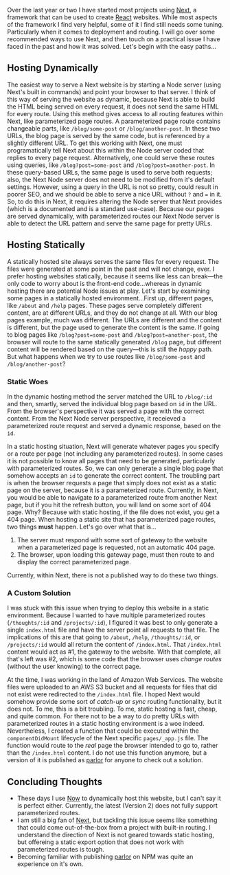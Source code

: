Over the last year or two I have started most projects using [Next](https://nextjs.org), a framework that can be used to create [React](https://reactjs.org) websites. While most aspects of the framework I find very helpful, some of it I find still needs some tuning. Particularly when it comes to deployment and routing. I will go over some recommended ways to use Next, and then touch on a practical issue I have faced in the past and how it was solved. Let's begin with the easy paths...

## Hosting Dynamically

The easiest way to serve a Next website is by starting a Node server (using Next's built in commands) and point your browser to that server. I think of this way of serving the website as dynamic, because Next is able to build the HTML being served on every request, it does not send the same HTML for every route. Using this method gives access to all routing features within Next, like parameterized page routes. A parameterized page route contains changeable parts, like `/blog/some-post` or `/blog/another-post`. In these two URLs, the blog page is served by the same code, but is referenced by a slightly different URL. To get this working with Next, one must programatically tell Next about this within the Node server coded that replies to every page request. Alternatively, one could serve these routes using queries, like `/blog?post=some-post` and `/blog?post=another-post`. In these query-based URLs, the same page is used to serve both requests; also, the Next Node server does not need to be modified from it's default settings. However, using a query in the URL is not so pretty, could result in poorer SEO, and we should be able to serve a nice URL without `?` and `=` in it. So, to do this in Next, it requires altering the Node server that Next provides (which is a documented and is a standard use-case). Because our pages are served dynamically, with parameterized routes our Next Node server is able to detect the URL pattern and serve the same page for pretty URLs.

## Hosting Statically

A statically hosted site always serves the same files for every request. The files were generated at some point in the past and will not change, ever. I prefer hosting websites statically, because it seems like less can break—the only code to worry about is the front-end code...whereas in dynamic hosting there are potential Node issues at play. Let's start by examining some pages in a statically hosted environment...First up, different pages, like `/about` and `/help` pages. These pages serve completely different content, are at different URLs, and they do not change at all. With our blog pages example, much was different. The URLs are different and the content is different, but the page used to generate the content is the same. If going to blog pages like `/blog?post=some-post` and `/blog?post=another-post`, the browser will route to the same statically generated `/blog` page, but different content will be rendered based on the query—this is still the _happy_ path. But what happens when we try to use routes like `/blog/some-post` and `/blog/another-post`?

### Static Woes

In the dynamic hosting method the server matched the URL to `/blog/:id` and then, smartly, served the individual blog page based on `id` in the URL. From the browser's perspective it was served a page with the correct content. From the Next Node server perspective, it receieved a parameterized route request and served a dynamic response, based on the `id`.

In a static hosting situation, Next will generate whatever pages you specify or a route per page (not including any parameterized routes). In some cases it is not possible to know all pages that need to be generated, particularly with parameterized routes. So, we can only generate a single blog page that somehow accepts an `id` to generate the correct content. The troubling part is when the browser requests a page that simply does not exist as a static page on the server, because it is a parameterized route. Currently, in Next, you would be able to navigate _to_ a parameterized route from another Next page, but if you hit the refresh button, you will land on some sort of 404 page. Why? Because with static hosting, if the file does not exist, you get a 404 page. When hosting a static site that has parameterized page routes, two things **must** happen. Let's go over what that is...

1. The server must respond with some sort of gateway to the website when a parameterized page is requested, not an automatic 404 page.
2. The browser, upon loading this gateway page, must then route to and display the correct parameterized page.

Currently, within Next, there is not a published way to do these two things.

### A Custom Solution

I was stuck with this issue when trying to deploy this website in a static environment. Because I wanted to have multiple parameterized routes (`/thoughts/:id` and `/projects/:id`), I figured it was best to only generate a single `index.html` file and have the server point all requests to that file. The implications of this are that going to `/about`, `/help`, `/thoughts/:id`, or `/projects/:id` would all return the content of `/index.html`. That `/index.html` content would act as #1, the gateway to the website. With that complete, all that's left was #2, which is some code that the browser uses _change routes_ (without the user knowing) to the correct page.

At the time, I was working in the land of Amazon Web Services. The website files were uploaded to an AWS S3 bucket and all requests for files that did not exist were redirected to the `/index.html` file. I hoped Next would somehow provide some sort of _catch-up_ or _sync_ routing functionality, but it does not. To me, this is a bit troubling. To me, static hosting is fast, cheap, and quite common. For there not to be a way to do pretty URLs with parameterized routes in a static hosting environment is a woe indeed. Nevertheless, I created a function that could be executed within the `componentDidMount` lifecycle of the Next specific `pages/_app.js` file. The function would route to the _real_ page the browser intended to go to, rather than the `/index.html` content. I do not use this function anymore, but a version of it is published as [parlor](https://github.com/sikhote/parlor) for anyone to check out a solution.

## Concluding Thoughts

- These days I use [Now](https://zeit.co/now) to dynamically host this website, but I can't say it is perfect either. Currently, the latest (Version 2) does not fully support parameterized routes.
- I am still a big fan of [Next](https://nextjs.org), but tackling this issue seems like something that could come out-of-the-box from a project with built-in routing. I understand the direction of Next is not geared towards static hosting, but offereing a static export option that does not work with parameterized routes is tough.
- Becoming familiar with publishing [parlor](https://github.com/sikhote/parlor) on NPM was quite an experience on it's own.
